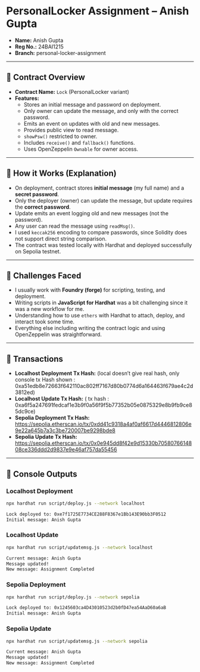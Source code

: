 # PersonalLocker Assignment – Anish Gupta

- **Name:** Anish Gupta
- **Reg No.:** 24BAI1215
- **Branch:** personal-locker-assignment

---

## 📌 Contract Overview

- **Contract Name:** `Lock` (PersonalLocker variant)
- **Features:**
  - Stores an initial message and password on deployment.
  - Only owner can update the message, and only with the correct password.
  - Emits an event on updates with old and new messages.
  - Provides public view to read message.
  - `showPsw()` restricted to owner.
  - Includes `receive()` and `fallback()` functions.
  - Uses OpenZeppelin `Ownable` for owner access.

---

## 📌 How it Works (Explanation)

- On deployment, contract stores **initial message** (my full name) and a **secret password**.
- Only the deployer (owner) can update the message, but update requires the **correct password**.
- Update emits an event logging old and new messages (not the password).
- Any user can read the message using `readMsg()`.
- I used `keccak256` encoding to compare passwords, since Solidity does not support direct string comparison.
- The contract was tested locally with Hardhat and deployed successfully on Sepolia testnet.

---

## 📌 Challenges Faced

- I usually work with **Foundry (forge)** for scripting, testing, and deployment.
- Writing scripts in **JavaScript for Hardhat** was a bit challenging since it was a new workflow for me.
- Understanding how to use `ethers` with Hardhat to attach, deploy, and interact took some time.
- Everything else including writing the contract logic and using OpenZeppelin was straightforward.

---

## 📌 Transactions

- **Localhost Deployment Tx Hash:** (local doesn’t give real hash, only console tx Hash shown : 0xa51edb8e72663f642110ac802ff7167d80b0774d6a164463f679ae4c2d3812ed)
- **Localhost Update Tx Hash:** ( tx hash : 0xa6f5a247691fedcaf1e3b9f0a56f9f5b77352b05e0875329e8b9fb9ce85dc9ce)
- **Sepolia Deployment Tx Hash:** https://sepolia.etherscan.io/tx/0xdd41c9318a4af0af6617d4446812806e9e22a645b7a3c3be720007be9298bde8
- **Sepolia Update Tx Hash:** https://sepolia.etherscan.io/tx/0x0e945dd8f42e9d15330b7058076614808ce336ddd2d9837e9e46af757da55456

---

## 📌 Console Outputs

### Localhost Deployment

```bash
npx hardhat run script/deploy.js --network localhost

Lock deployed to: 0xe7f1725E7734CE288F8367e1Bb143E90bb3F0512
Initial message: Anish Gupta
```

### Localhost Update

```bash
npx hardhat run script/updatemsg.js --network localhost

Current message: Anish Gupta
Message updated!
New message: Assignment Completed
```

### Sepolia Deployment

```bash
npx hardhat run script/deploy.js --network sepolia

Lock deployed to: 0x1245603ca4D43010523d2b0fD47ea54AaD60a6aB
Initial message: Anish Gupta
```

### Sepolia Update

```bash
npx hardhat run script/updatemsg.js --network sepolia

Current message: Anish Gupta
Message updated!
New message: Assignment Completed
```
